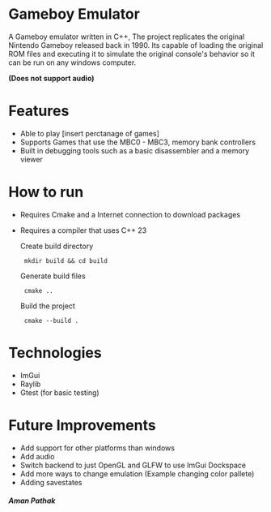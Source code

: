 # Gameboy Emulator

A Gameboy emulator written in C++, The project replicates the original Nintendo Gameboy released back in 1990. Its capable of loading the original ROM files and executing it to simulate the original console's behavior so it can be run on any windows computer.

**(Does not support audio)**

# Features
- Able to play [insert perctanage of games]
- Supports Games that use the MBC0 - MBC3, memory bank controllers
- Built in debugging tools such as a basic disassembler and a memory viewer

# How to run
 - Requires Cmake and a Internet connection to download packages 
 - Requires a compiler that uses C++ 23
    
    Create build directory
        
        mkdir build && cd build

    Generate build files
        
        cmake ..

    Build the project
        
        cmake --build .
# Technologies
 - ImGui
 - Raylib
 - Gtest  (for basic testing)

# Future Improvements
 - Add support for other platforms than windows
 - Add audio
 - Switch backend to just OpenGL and GLFW  to use ImGui Dockspace
 - Add more ways to change emulation (Example changing color pallete)
 - Adding savestates 


#### *Aman Pathak* 